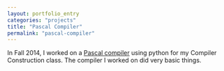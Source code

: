 ```yaml
---
layout: portfolio_entry
categories: "projects"
title: "Pascal Compiler"
permalink: "pascal-compiler"
---
```


In Fall 2014, I worked on a <a href="https://github.com/mk200789/pascal_compiler">Pascal compiler</a> using python for my Compiler Construction class. The compiler I worked on did very basic things. 